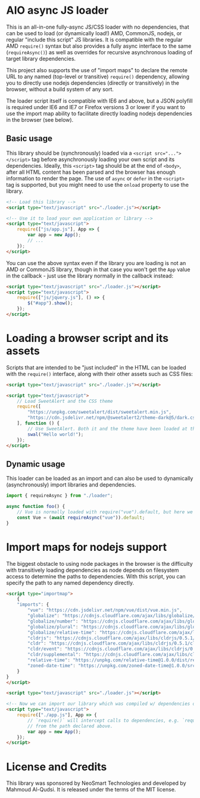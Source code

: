 # AIO async JS loader

This is an all-in-one fully-async JS/CSS loader with no dependencies, that can be used to load (or dynamically load!) AMD, CommonJS, nodejs, or regular "include this script" JS libraries. It is compatible with the regular AMD `require()` syntax but also provides a fully async interface to the same (`requireAsync()`) as well as overrides for recursive asynchronous loading of target library dependencies.

This project also supports the use of "import maps" to declare the remote URL to any named (top-level or transitive) `require()` dependency, allowing you to directly use nodejs dependencies (directly or transitively) in the browser, without a build system of any sort.

The loader script itself is compatible with IE6 and above, but a JSON polyfill is required under IE6 and IE7 or Firefox versions 3 or lower if you want to use the import map ability to facilitate directly loading nodejs dependencies in the browser (see below).

## Basic usage

This library should be (synchronously) loaded via a `<script src="..."></script>` tag before asynchronously loading your own script and its dependencies. Ideally, this `<script>` tag should be at the end of `<body>`, after all HTML content has been parsed and the browser has enough information to render the page. The use of `async` or `defer` in the `<script>` tag is supported, but you might need to use the `onload` property to use the library.

```html
<!-- Load this library -->
<script type="text/javascript" src="./loader.js"></script>

<!-- Use it to load your own application or library -->
<script type="text/javascript">
	require(["js/app.js"], App => {
		var app = new App();
		// ...
	});
</script>
```

You can use the above syntax even if the library you are loading is not an AMD or CommonJS library, though in that case you won't get the `App` value in the callback - just use the library normally in the callback instead:

```html
<script type="text/javascript" src="./loader.js"></script>
<script type="text/javascript">
	require(["js/jquery.js"], () => {
		$("#app").show();
	});
</script>
```

# Loading a browser script and its assets

Scripts that are intended to be "just included" in the HTML can be loaded with the `require()` interface, along with their other assets such as CSS files:

```html
<script type="text/javascript" src="./loader.js"></script>

<script type="text/javascript">
	// Load SweetAlert and the CSS theme
	require([
		"https://unpkg.com/sweetalert/dist/sweetalert.min.js",
		"https://cdn.jsdelivr.net/npm/@sweetalert2/theme-dark@5/dark.css"
	], function () {
		// Use SweetAlert. Both it and the theme have been loaded at this point.
		swal("Hello world!");
	});
</script>
```

## Dynamic usage

This loader can be loaded as an import and can also be used to dynamically (asynchronously) import libraries and dependencies.

```javascript
import { requireAsync } from "./loader";

async function foo() {
	// Vue is normally loaded with require("vue").default, but here we load asynchronously
	const Vue = (await requireAsync("vue")).default;
}
```

# Import maps for nodejs support

The biggest obstacle to using node packages in the browser is the difficulty with transitively loading dependencies as node depends on filesystem access to determine the paths to dependencies. With this script, you can specify the path to any named dependency directly.

```html
<script type="importmap">
	{
	"imports": {
		"vue": "https://cdn.jsdelivr.net/npm/vue/dist/vue.min.js",
		"globalize": "https://cdnjs.cloudflare.com/ajax/libs/globalize/1.6.0/globalize.min.js",
		"globalize/number": "https://cdnjs.cloudflare.com/ajax/libs/globalize/1.6.0/globalize/number.min.js",
		"globalize/plural": "https://cdnjs.cloudflare.com/ajax/libs/globalize/1.6.0/globalize/plural.min.js",
		"globalize/relative-time": "https://cdnjs.cloudflare.com/ajax/libs/globalize/1.6.0/globalize/relative-time.min.js",
		"cldrjs": "https://cdnjs.cloudflare.com/ajax/libs/cldrjs/0.5.1/cldr.min.js",
		"cldr": "https://cdnjs.cloudflare.com/ajax/libs/cldrjs/0.5.1/cldr.min.js",
		"cldr/event": "https://cdnjs.cloudflare.com/ajax/libs/cldrjs/0.5.1/cldr/event.min.js",
		"cldr/supplemental": "https://cdnjs.cloudflare.com/ajax/libs/cldrjs/0.5.1/cldr/supplemental.min.js",
		"relative-time": "https://unpkg.com/relative-time@1.0.0/dist/relative-time.js",
		"zoned-date-time": "https://unpkg.com/zoned-date-time@1.0.0/src/zoned-date-time.js",
	}
}
</script>

<script type="text/javascript" src="./loader.js"></script>

<!-- Now we can import our library which was compiled w/ dependencies on the node packages named above -->
<script type="text/javascript">
	require(["./app.js"], App => {
		// `require()` will intercept calls to dependencies, e.g. `require("vue")` will load `vue.min.js`
		// from the path declared above.
		var app = new App();
	});
</script>
```

# License and Credits

This library was sponsored by NeoSmart Technologies and developed by Mahmoud Al-Qudsi. It is released under the terms of the MIT license.

